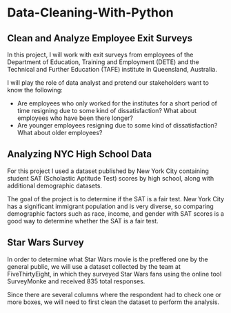 # Data-Cleaning-With-Python

## Clean and Analyze Employee Exit Surveys

In this project, I will work with exit surveys from employees of the Department of Education, Training and Employment (DETE) and the Technical and Further Education (TAFE) institute in Queensland, Australia.

I will play the role of data analyst and pretend our stakeholders want to know the following:
- Are employees who only worked for the institutes for a short period of time resigning due to some kind of dissatisfaction? What about employees who have been there longer?
- Are younger employees resigning due to some kind of dissatisfaction? What about older employees?

## Analyzing NYC High School Data

For this project I used a dataset published by New York City containing student SAT (Scholastic Aptitude Test) scores by high school, along with additional demographic datasets.

The goal of the project is to determine if the SAT is a fair test. New York City has a significant immigrant population and is very diverse, so comparing demographic factors such as race, income, and gender with SAT scores is a good way to determine whether the SAT is a fair test.

## Star Wars Survey

In order to determine what Star Wars movie is the preffered one by the general public, we will use a dataset collected by the team at FiveThirtyEight, in which they surveyed Star Wars fans using the online tool SurveyMonke and received 835 total responses.

Since there are several columns where the respondent had to check one or more boxes, we will need to first clean the dataset to perform the analysis.
